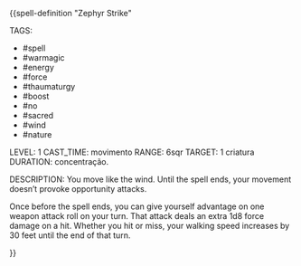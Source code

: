{{spell-definition "Zephyr Strike"

TAGS:
- #spell
- #warmagic
- #energy
- #force
- #thaumaturgy
- #boost
- #no
- #sacred
- #wind
- #nature

LEVEL: 1
CAST_TIME: movimento
RANGE: 6sqr
TARGET: 1 criatura
DURATION: concentração.

DESCRIPTION:
You move like the wind. Until the spell ends, your movement doesn’t provoke opportunity attacks.

Once before the spell ends, you can give yourself advantage on one weapon attack roll on your turn. That attack deals an extra 1d8 force damage on a hit. Whether you hit or miss, your walking speed increases by 30 feet until the end of that turn.

}}
